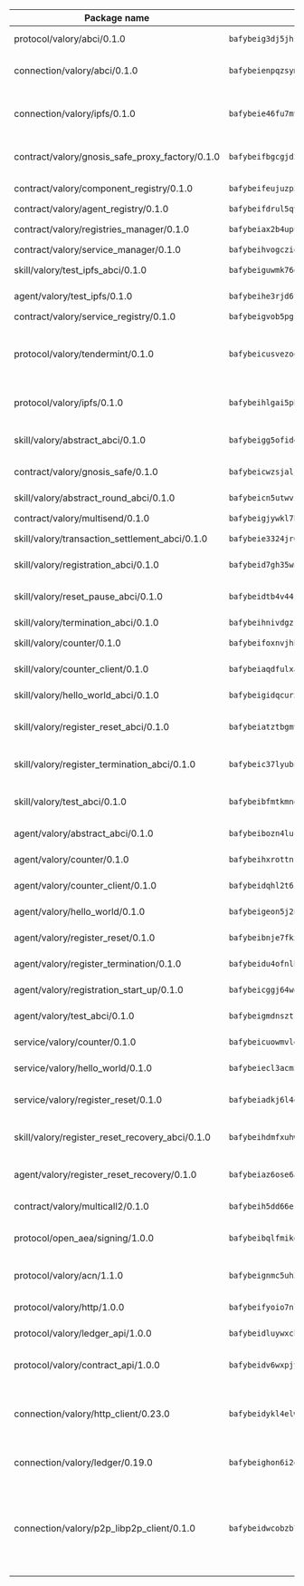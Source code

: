 | Package name                                                  | Package hash                                                  | Description                                                                                                                |
| ------------------------------------------------------------- | ------------------------------------------------------------- | -------------------------------------------------------------------------------------------------------------------------- |
| protocol/valory/abci/0.1.0                                    | `bafybeig3dj5jhsowlvg3t73kgobf6xn4nka7rkttakdb2gwsg5bp7rt7q4` | A protocol for ABCI requests and responses.                                                                                |
| connection/valory/abci/0.1.0                                  | `bafybeienpqzsym3rg7nnomd6mxgbt4didwd4wfj72oadde27trdmcgsu5y` | connection to wrap communication with an ABCI server.                                                                      |
| connection/valory/ipfs/0.1.0                                  | `bafybeie46fu7mv64q72dwzoxg77zbiv3pzsigzjk3rehjpm47cf3y77mha` | A connection responsible for uploading and downloading files from IPFS.                                                    |
| contract/valory/gnosis_safe_proxy_factory/0.1.0               | `bafybeifbgcgjd2gbwmsm42o3yc4253apxjadcwdljh7x73hgf5w653lvym` | Gnosis Safe proxy factory (GnosisSafeProxyFactory) contract                                                                |
| contract/valory/component_registry/0.1.0                      | `bafybeifeujuzp56zzdhyvxitnaakqetcqhbqr2x6jxnhj7ahzm7pb2y7uy` | Component registry contract                                                                                                |
| contract/valory/agent_registry/0.1.0                          | `bafybeifdrul5qvk5hj4ggy63ff3smt6wc4c67srnqxxfpbz3jsgbpuavgy` | Agent registry contract                                                                                                    |
| contract/valory/registries_manager/0.1.0                      | `bafybeiax2b4upu7uiea4otvc5jv3rnmnnb6g2bmb2jkrhqtuyjyylskt6i` | Registries Manager contract                                                                                                |
| contract/valory/service_manager/0.1.0                         | `bafybeihvogcziooqau7n22tejzan2baghjaodkb2u74i3aao7ffomk4aem` | Service Manager contract                                                                                                   |
| skill/valory/test_ipfs_abci/0.1.0                             | `bafybeiguwmk76obgayp6ls7skt342mi5jvdnvewtakqqylq5hdx5pju2hq` | IPFS e2e testing application.                                                                                              |
| agent/valory/test_ipfs/0.1.0                                  | `bafybeihe3rjd6fsiyiptdv3tjfr3m6dbozgsbk4oadsz4dbee5wk4blhda` | Agent for testing the ABCI connection.                                                                                     |
| contract/valory/service_registry/0.1.0                        | `bafybeigvob5pgz527goh2cgibjejnmbu6xz2e3knjsocjq533m3xe5uzti` | Service Registry contract                                                                                                  |
| protocol/valory/tendermint/0.1.0                              | `bafybeicusvezoqlmyt6iqomcbwaz3xkhk2qf3d56q5zprmj3xdxfy64k54` | A protocol for communication between two AEAs to share tendermint configuration details.                                   |
| protocol/valory/ipfs/0.1.0                                    | `bafybeihlgai5pbmkb6mjhvgy4gkql5uvpwvxbpdowczgz4ovxat6vajrq4` | A protocol specification for IPFS requests and responses.                                                                  |
| skill/valory/abstract_abci/0.1.0                              | `bafybeigg5ofide2gxwgjvljjgpyy6ombby7ph6pg7erj3h6itduwpn6pqu` | The abci skill provides a template of an ABCI application.                                                                 |
| contract/valory/gnosis_safe/0.1.0                             | `bafybeicwzsjalj4puagecus525fbdusaljccn4fi62nmr4zp5fhim6oyr4` | Gnosis Safe (GnosisSafeL2) contract                                                                                        |
| skill/valory/abstract_round_abci/0.1.0                        | `bafybeicn5utwviq46ubguok5rl5go4hb7oxluj7t6bja2ut4epjw2hevei` | abstract round-based ABCI application                                                                                      |
| contract/valory/multisend/0.1.0                               | `bafybeigjywkl7hydjsrkogob3xebj2ifhqwmfhhxoeyrndzhhxi5u6amey` | MultiSend contract                                                                                                         |
| skill/valory/transaction_settlement_abci/0.1.0                | `bafybeie3324jr6cxizx4z6yw3i7mnyymjxdovwhu2bxha7brkxubcy5iym` | ABCI application for transaction settlement.                                                                               |
| skill/valory/registration_abci/0.1.0                          | `bafybeid7gh35wnotm27hwuuuv3oozu33izjfafy7vbyzejdy3scx4oc7cu` | ABCI application for common apps.                                                                                          |
| skill/valory/reset_pause_abci/0.1.0                           | `bafybeidtb4v44zbxx7uw2c5yrbmmvzuh4mkgvcqdfyf4eq2xuhvxnbfiru` | ABCI application for resetting and pausing app executions.                                                                 |
| skill/valory/termination_abci/0.1.0                           | `bafybeihnivdgzf6bo2sse425bedw3mrpct42zrm4reqwfixkmu6uiglckq` | Termination skill.                                                                                                         |
| skill/valory/counter/0.1.0                                    | `bafybeifoxnvjhh7wsu5ibuklb6o2qeahna6gyvcaxlcqujtivqlj7oqrhi` | The ABCI Counter application example.                                                                                      |
| skill/valory/counter_client/0.1.0                             | `bafybeiaqdfulxamdshw7fykfkqvkpvjb5bnmhv7ffrjiwdi4ktiulklx6q` | A client for the ABCI counter application.                                                                                 |
| skill/valory/hello_world_abci/0.1.0                           | `bafybeigidqcurxh3r3m7vxjfv2d4tvcpzvkhwj7r7owacn6jymzik75k7i` | Hello World ABCI application.                                                                                              |
| skill/valory/register_reset_abci/0.1.0                        | `bafybeiatztbgmv2jbovwkzdedfoi5gadekwrxjkmtalixfqfgt72rdfbxi` | ABCI application for dummy skill that registers and resets                                                                 |
| skill/valory/register_termination_abci/0.1.0                  | `bafybeic37lyubnl5zox5pd5mgn6tnmaajou5c5b2nbhhjerwrrkj5t7sxu` | ABCI application for dummy skill that registers and resets                                                                 |
| skill/valory/test_abci/0.1.0                                  | `bafybeibfmtkmnoun5urv55exsttkszlb23zsws236blmmfbts5nnz3cg3a` | ABCI application for testing the ABCI connection.                                                                          |
| agent/valory/abstract_abci/0.1.0                              | `bafybeibozn4lucs63vxwwty7ectogo6ev6vhx63d2pnzrkei7x533dm23a` | The abstract ABCI AEA - for testing purposes only.                                                                         |
| agent/valory/counter/0.1.0                                    | `bafybeihxrottnkm5jnwbvquycb7ahranzpcabduznhb4oqwzbqhbeqh2xq` | The ABCI Counter example as an AEA                                                                                         |
| agent/valory/counter_client/0.1.0                             | `bafybeidqhl2t6i4iiyqfbo5ijjhuxr74rbqe2yhzhgxda3bdqig52sr4cy` | The ABCI Counter example as an AEA                                                                                         |
| agent/valory/hello_world/0.1.0                                | `bafybeigeon5j2nit6a35r4dn4c32aqqfpuaphwuvc3muw67ymqwbrrzrvu` | Hello World ABCI example.                                                                                                  |
| agent/valory/register_reset/0.1.0                             | `bafybeibnje7fkxjx273rzuqxvnrai4ijnh6uz3dwrzjuww3ve77dk33kbe` | Register reset to replicate Tendermint issue.                                                                              |
| agent/valory/register_termination/0.1.0                       | `bafybeidu4ofnlbkatsv4adntxyj326di6cunykatq7nespiouy7e3fodza` | Register terminate to test the termination feature.                                                                        |
| agent/valory/registration_start_up/0.1.0                      | `bafybeicggj64wqtrvvscrz6f2gfke5auffny3p4dsqcaokbohq5soitpim` | Registration start-up ABCI example.                                                                                        |
| agent/valory/test_abci/0.1.0                                  | `bafybeigmdnszts5ux2zonoqmreskehyfpwzymzx6eqwxfdiwzdy5mgaxlu` | Agent for testing the ABCI connection.                                                                                     |
| service/valory/counter/0.1.0                                  | `bafybeicuowmvlgbrsvlffyt2y6haiy6eg43fqq4ojsot4kpbgvy7fji2vi` | A set of agents incrementing a counter                                                                                     |
| service/valory/hello_world/0.1.0                              | `bafybeiecl3acm57s24cxy5pbmzqhkbiewaj7siksun2gcuh4zc3z5wbs6q` | A simple demonstration of a simple ABCI application                                                                        |
| service/valory/register_reset/0.1.0                           | `bafybeiadkj6l4od35hbviwuzteuz4z4mtdkb4nqmw3osfkmibnhkn24jha` | Test and debug tendermint reset mechanism.                                                                                 |
| skill/valory/register_reset_recovery_abci/0.1.0               | `bafybeihdmfxuhwdk3xkjiggbckes6wrnrpsbbm4bc4vp5qiw2vrgrxahle` | ABCI application for dummy skill that registers and resets                                                                 |
| agent/valory/register_reset_recovery/0.1.0                    | `bafybeiaz6ose6avxnnnqkbe23swz5ktftdr6j4xkaxvkbuizzrncf4kwey` | Agent to showcase hard reset as a recovery mechanism.                                                                      |
| contract/valory/multicall2/0.1.0                              | `bafybeih5dd66eslm7rvcewoo6wqwu2flpo7zjygr4zvldfkicoqjq5nhpi` | The MakerDAO multicall2 contract.                                                                                          |
| protocol/open_aea/signing/1.0.0                               | `bafybeibqlfmikg5hk4phzak6gqzhpkt6akckx7xppbp53mvwt6r73h7tk4` | A protocol for communication between skills and decision maker.                                                            |
| protocol/valory/acn/1.1.0                                     | `bafybeignmc5uh3vgpuckljcj2tgg7hdqyytkm6m5b6v6mxtazdcvubibva` | The protocol used for envelope delivery on the ACN.                                                                        |
| protocol/valory/http/1.0.0                                    | `bafybeifyoio7nlh5zzyn5yz7krkou56l22to3cwg7gw5v5o3vxwklibhty` | A protocol for HTTP requests and responses.                                                                                |
| protocol/valory/ledger_api/1.0.0                              | `bafybeidluywxchkacc7cz65nktqjg3y2vzzp43sw5hdhnvvonozogrmfie` | A protocol for ledger APIs requests and responses.                                                                         |
| protocol/valory/contract_api/1.0.0                            | `bafybeidv6wxpjyb2sdyibnmmum45et4zcla6tl63bnol6ztyoqvpl4spmy` | A protocol for contract APIs requests and responses.                                                                       |
| connection/valory/http_client/0.23.0                          | `bafybeidykl4elwbcjkqn32wt5h4h7tlpeqovrcq3c5bcplt6nhpznhgczi` | The HTTP_client connection that wraps a web-based client connecting to a RESTful API specification.                        |
| connection/valory/ledger/0.19.0                               | `bafybeighon6i2qfl2xrg7t3lbdzlkyo4v2a7ayvwso7m5w7pf2hvjfs2ma` | A connection to interact with any ledger API and contract API.                                                             |
| connection/valory/p2p_libp2p_client/0.1.0                     | `bafybeidwcobzb7ut3efegoedad7jfckvt2n6prcmd4g7xnkm6hp6aafrva` | The libp2p client connection implements a tcp connection to a running libp2p node as a traffic delegate to send/receive envelopes to/from agents in the DHT. |
